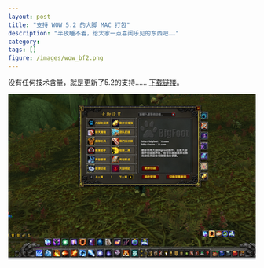 ```yaml
---
layout: post
title: "支持 WOW 5.2 的大脚 MAC 打包"
description: "半夜睡不着，给大家一点喜闻乐见的东西吧……"
category: 
tags: []
figure: /images/wow_bf2.png
---
```



没有任何技术含量，就是更新了5.2的支持…… [下载链接](/static/BigFoot.zip)。

![BigFoot](/images/wow_bf2.png)
